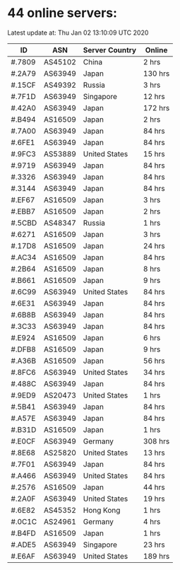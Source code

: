 # 44 online servers:

Latest update at: Thu Jan 02 13:10:09 UTC 2020

| ID | ASN | Server Country | Online |
| -- | --- | -------------- | ------ |
| #.7809 | AS45102 | China | 2 hrs |
| #.2A79 | AS63949 | Japan | 130 hrs |
| #.15CF | AS49392 | Russia | 3 hrs |
| #.7F1D | AS63949 | Singapore | 12 hrs |
| #.42A0 | AS63949 | Japan | 172 hrs |
| #.B494 | AS16509 | Japan | 2 hrs |
| #.7A00 | AS63949 | Japan | 84 hrs |
| #.6FE1 | AS63949 | Japan | 84 hrs |
| #.9FC3 | AS53889 | United States | 15 hrs |
| #.9719 | AS63949 | Japan | 84 hrs |
| #.3326 | AS63949 | Japan | 84 hrs |
| #.3144 | AS63949 | Japan | 84 hrs |
| #.EF67 | AS16509 | Japan | 3 hrs |
| #.EBB7 | AS16509 | Japan | 2 hrs |
| #.5CBD | AS48347 | Russia | 1 hrs |
| #.6271 | AS16509 | Japan | 3 hrs |
| #.17D8 | AS16509 | Japan | 24 hrs |
| #.AC34 | AS16509 | Japan | 84 hrs |
| #.2B64 | AS16509 | Japan | 8 hrs |
| #.B661 | AS16509 | Japan | 9 hrs |
| #.6C99 | AS63949 | United States | 84 hrs |
| #.6E31 | AS63949 | Japan | 84 hrs |
| #.6B8B | AS63949 | Japan | 84 hrs |
| #.3C33 | AS63949 | Japan | 84 hrs |
| #.E924 | AS16509 | Japan | 6 hrs |
| #.DFB8 | AS16509 | Japan | 9 hrs |
| #.A36B | AS16509 | Japan | 56 hrs |
| #.8FC6 | AS63949 | United States | 34 hrs |
| #.488C | AS63949 | Japan | 84 hrs |
| #.9ED9 | AS20473 | United States | 1 hrs |
| #.5B41 | AS63949 | Japan | 84 hrs |
| #.A57E | AS63949 | Japan | 84 hrs |
| #.B31D | AS16509 | Japan | 1 hrs |
| #.E0CF | AS63949 | Germany | 308 hrs |
| #.8E68 | AS25820 | United States | 13 hrs |
| #.7F01 | AS63949 | Japan | 84 hrs |
| #.A466 | AS63949 | United States | 84 hrs |
| #.2576 | AS16509 | Japan | 44 hrs |
| #.2A0F | AS63949 | United States | 19 hrs |
| #.6E82 | AS45352 | Hong Kong | 1 hrs |
| #.0C1C | AS24961 | Germany | 4 hrs |
| #.B4FD | AS16509 | Japan | 1 hrs |
| #.ADE5 | AS63949 | Singapore | 23 hrs |
| #.E6AF | AS63949 | United States | 189 hrs |

